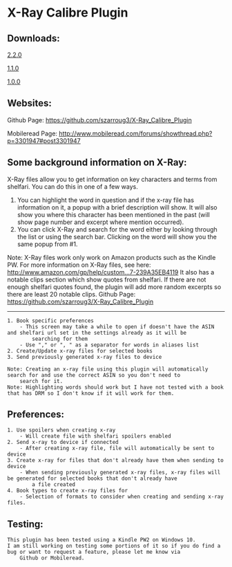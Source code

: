# X-Ray Calibre Plugin
Downloads:
----------------------------------------------------------------------------------------------------------------------------------
[2.2.0](https://github.com/szarroug3/X-Ray_Calibre_Plugin/blob/master/Versions/xray_creator_calibre_plugin_2_2_0.zip)

[1.1.0](https://github.com/szarroug3/X-Ray_Calibre_Plugin/blob/master/Versions/xray_creator_calibre_plugin_1_1_0.zip)

[1.0.0](https://github.com/szarroug3/X-Ray_Calibre_Plugin/blob/master/Versions/xray_creator_calibre_plugin_1_0_0.zip)

Websites:
----------------------------------------------------------------------------------------------------------------------------------
Github Page: https://github.com/szarroug3/X-Ray_Calibre_Plugin

Mobileread Page: http://www.mobileread.com/forums/showthread.php?p=3301947#post3301947

Some background information on X-Ray:
----------------------------------------------------------------------------------------------------------------------------------
X-Ray files allow you to get information on key characters and terms from shelfari. You can do this in one of a few ways.
1. You can highlight the word in question and if the x-ray file has information on it, a popup with a brief description will
	show. It will also show you where this character has been mentioned in the past (will show page number and excerpt where
	mention occurred).
2. You can click X-Ray and search for the word either by looking through the list or using the search bar. Clicking on the word
	will show you the same popup from #1.

Note: X-Ray files work only work on Amazon products such as the Kindle PW. For more information on X-Ray files, see here:
	http://www.amazon.com/gp/help/custom...7-239A35EB4119
It also has a notable clips section which show quotes from shelfari. If there are not enough shelfari quotes found, the plugin
	will add more random excerpts so there are least 20 notable clips.
Github Page: https://github.com/szarroug3/X-Ray_Calibre_Plugin

----------------------------------------------------------------------------------------------------------------------------------
	1. Book specific preferences
		- This screen may take a while to open if doesn't have the ASIN and shelfari url set in the settings already as it will be
			searching for them
		- Use "," or ", " as a separator for words in aliases list
	2. Create/Update x-ray files for selected books
	3. Send previously generated x-ray files to device

	Note: Creating an x-ray file using this plugin will automatically search for and use the correct ASIN so you don't need to
		search for it.
	Note: Highlighting words should work but I have not tested with a book that has DRM so I don't know if it will work for them.

Preferences:
----------------------------------------------------------------------------------------------------------------------------------
	1. Use spoilers when creating x-ray
		- Will create file with shelfari spoilers enabled
	2. Send x-ray to device if connected
		- After creating x-ray file, file will automatically be sent to device
	3. Create x-ray for files that don't already have them when sending to device
		- When sending previously generated x-ray files, x-ray files will be generated for selected books that don't already have
			a file created
	4. Book types to create x-ray files for
		- Selection of formats to consider when creating and sending x-ray files.

Testing:
----------------------------------------------------------------------------------------------------------------------------------
	This plugin has been tested using a Kindle PW2 on Windows 10.
	I am still working on testing some portions of it so if you do find a bug or want to request a feature, please let me know via
		Github or Mobileread.
